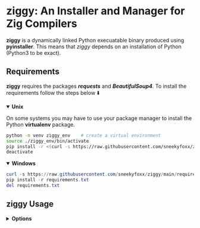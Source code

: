 # ziggy: An Installer and Manager for Zig Compilers

**ziggy** is a dynamically linked Python execuatable binary produced using **pyinstaller**. This means that *ziggy* depends on an installation of Python (Python3 to be exact).

## Requirements

**ziggy** requires the packages ***requests*** and ***BeautifulSoup4***. To install the requirements follow the steps below :arrow_down:

<details open>
<summary><strong>Unix</strong></summary>

On some systems you may have to use your package manager to install the Python **virtualenv** package.

``` bash 
python -m venv ziggy_env    # create a virtual environment
source ./ziggy_env/bin/activate
pip install -r <(curl -s https://raw.githubusercontent.com/sneekyfoxx/ziggy/main/requirements.txt)
deactivate
```
</details>

<details open>
<summary><strong>Windows</strong></summary>

``` powershell
curl -s https://raw.githubusercontent.com/sneekyfoxx/ziggy/main/requirements.txt > requirements.txt
pip install -r requirements.txt
del requirements.txt
```
</details>

## ziggy Usage

<details>
<summary><strong>Options</strong></summary>

```bash
VERSION means **stable** or **master**

ziggy delete   VERSION   # delete the given installed compiler version
ziggy fetch    VERSION   # fetch the given supporting compiler version from the internet
ziggy use      VERSION   # use the supplied version as the default compiler
```
</details>

